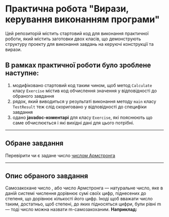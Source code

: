# Практична робота "Вирази, керування виконанням програми"

Цей репозиторій містить стартовий код для виконання практичної роботи, який містить заготовки двох класів, що демонструють структуру проекту для виконання завдань на керуючі конструкції та вирази.

## В рамках практичної роботи було зроблене наступне:
1. модифіковано стартовий код таким чином, щоб метод ```Calculate``` класу ```Exercise``` містив код обчислення значення у відповідності до обраного  завдання 
2. рядок, який виводиться у результаті виконання методу ```main``` класу ```TestResult``` теж слід скориговано  у відповідності до специфіки завдання
3. одано **javadoc-коментарі** для класу ```Exercise```, які пояснюють що саме обчислюється і які вихідні дані для цього потрібні.

----

## Обране завдання
 Перевірити чи є задане число [числом Армстронга](https://uk.wikipedia.org/wiki/%D0%A7%D0%B8%D1%81%D0%BB%D0%B0_%D0%90%D1%80%D0%BC%D1%81%D1%82%D1%80%D0%BE%D0%BD%D0%B3%D0%B0)
 
 ----
 ## Опис обраного завдання 
 Самозакохане число , або число Армстронга — натуральне число, яке в даній системі числення дорівнює сумі своїх цифр, піднесених до степеня, що дорівнює кількості його цифр. Іноді щоб вважати число таким, достатньо, щоб степені, до яких підносяться цифри, були рівні m — тоді число можна назвати m-самозакоханим. **Наприклад:**

